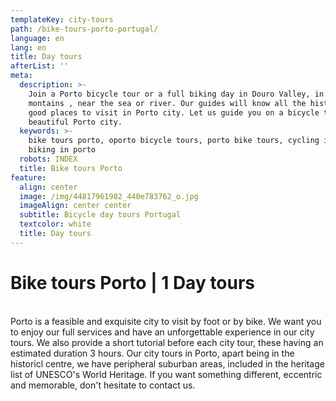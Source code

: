 ```yaml
---
templateKey: city-tours
path: /bike-tours-porto-portugal/
language: en
lang: en
title: Day tours
afterList: ''
meta:
  description: >-
    Join a Porto bicycle tour or a full biking day in Douro Valley, in the
    montains , near the sea or river. Our guides will know all the history and
    good places to visit in Porto city. Let us guide you on a bicycle thru our
    beautiful Porto city.
  keywords: >-
    bike tours porto, oporto bicycle tours, porto bike tours, cycling in porto,
    biking in porto
  robots: INDEX
  title: Bike tours Porto
feature:
  align: center
  image: /img/44817961982_440e783762_o.jpg
  imageAlign: center center
  subtitle: Bicycle day tours Portugal
  textcolor: white
  title: Day tours
---
```

# Bike tours Porto | 1 Day tours

\
Porto is a feasible and exquisite city to visit by foot or by bike. We want you to enjoy our full services and have an unforgettable experience in our city tours. We also provide a short tutorial before each city tour, these having an estimated duration 3 hours. Our city tours in Porto, apart being in the historicl centre, we have peripheral suburban areas, included in the heritage list of UNESCO's World Heritage. If you want something different, eccentric and memorable, don't hesitate to contact us.
